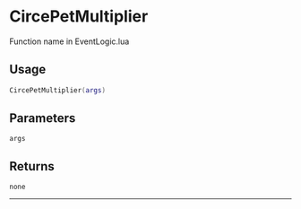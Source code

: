 # CircePetMultiplier
Function name in EventLogic.lua
## Usage
```lua
CircePetMultiplier(args)
```
## Parameters
`args`
## Returns
`none`

---